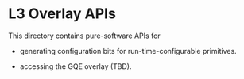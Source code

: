 # L3 Overlay APIs

This directory contains pure-software APIs for

* generating configuration bits for run-time-configurable primitives.

* accessing the GQE overlay (TBD).
